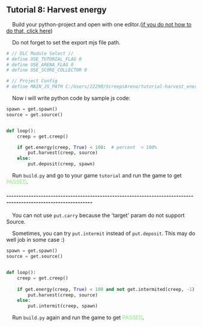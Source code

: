 ## Tutorial 8: Harvest energy

&nbsp;&nbsp;&nbsp;&nbsp;Build your python-project and open with one editor.([if you do not how to do that, click here](https://github.com/EagleBaby/python_screeps_arena/blob/main/README.md))


&nbsp;&nbsp;&nbsp;&nbsp;Do not forget to set the export mjs file path.
```python
# // DLC Module Select //
# define USE_TUTORIAL_FLAG 0
# define USE_ARENA_FLAG 0
# define USE_SCORE_COLLECTOR 0

# // Project Config
# define MAIN_JS_PATH C:/Users/22290/ScreepsArena/tutorial-harvest_energy/main.mjs
```

&nbsp;&nbsp;&nbsp;&nbsp;Now i will write python code by sample js code:
```python
spawn = get.spawn()
source = get.source()


def loop():
    creep = get.creep()

    if get.energy(creep, True) < 100:  # percent  < 100%
        put.harvest(creep, source)
    else:
        put.deposit(creep, spawn)

```

&nbsp;&nbsp;&nbsp;&nbsp;Run ```build.py``` and go to your game ```tutorial``` and run the game to get <font color=#88EC80>PASSED</font>.

#### ---------------------------------------------------------------------------------------------------------------
&nbsp;&nbsp;&nbsp;&nbsp;You can not use `put.carry` because the 'target' param do not support Source.

&nbsp;&nbsp;&nbsp;&nbsp;Sometimes, you can try `put.intermit` instead of `put.deposit`. This may do well job in some case :)

```python
spawn = get.spawn()
source = get.source()


def loop():
    creep = get.creep()
    
    if get.energy(creep, True) < 100 and not get.intermited(creep, -1):  # percent < 100% and not really did intermit in last tick
        put.harvest(creep, source)
    else:
        put.intermit(creep, spawn)

```

&nbsp;&nbsp;&nbsp;&nbsp;Run ```build.py``` again and run the game to get <font color=#88EC80>PASSED</font>.
